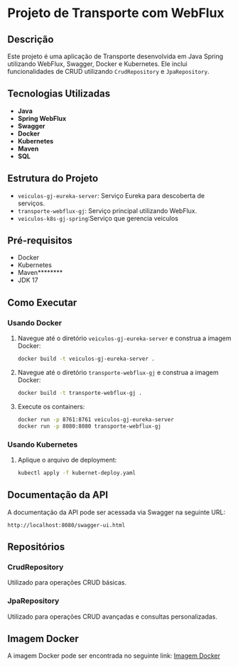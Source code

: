 
# Projeto de Transporte com WebFlux

## Descrição
Este projeto é uma aplicação de Transporte
desenvolvida em Java Spring utilizando WebFlux, Swagger, Docker e Kubernetes. 
Ele inclui funcionalidades de CRUD utilizando `CrudRepository` e `JpaRepository`.

## Tecnologias Utilizadas
- **Java**
- **Spring WebFlux**
- **Swagger**
- **Docker**
- **Kubernetes**
- **Maven**
- **SQL**

## Estrutura do Projeto
- `veiculos-gj-eureka-server`: Serviço Eureka para descoberta de serviços.
- `transporte-webflux-gj`: Serviço principal utilizando WebFlux.
- `veiculos-k8s-gj-spring`:Serviço que gerencia veiculos

## Pré-requisitos
- Docker
- Kubernetes
- Maven********
- JDK 17

## Como Executar

### Usando Docker
1. Navegue até o diretório `veiculos-gj-eureka-server` e construa a imagem Docker:
    ```sh
    docker build -t veiculos-gj-eureka-server .
    ```

2. Navegue até o diretório `transporte-webflux-gj` e construa a imagem Docker:
    ```sh
    docker build -t transporte-webflux-gj .
    ```

3. Execute os containers:
    ```sh
    docker run -p 8761:8761 veiculos-gj-eureka-server
    docker run -p 8080:8080 transporte-webflux-gj
    ```

### Usando Kubernetes
1. Aplique o arquivo de deployment:
    ```sh
    kubectl apply -f kubernet-deploy.yaml
    ```

## Documentação da API
A documentação da API pode ser acessada via Swagger na seguinte URL:
```
http://localhost:8080/swagger-ui.html
```

## Repositórios
### CrudRepository
Utilizado para operações CRUD básicas.

### JpaRepository
Utilizado para operações CRUD avançadas e consultas personalizadas.


## Imagem Docker
A imagem Docker pode ser encontrada no seguinte link:
[Imagem Docker](https://hub.docker.com/r/gabj/webflux-eureka-server-imagem)

